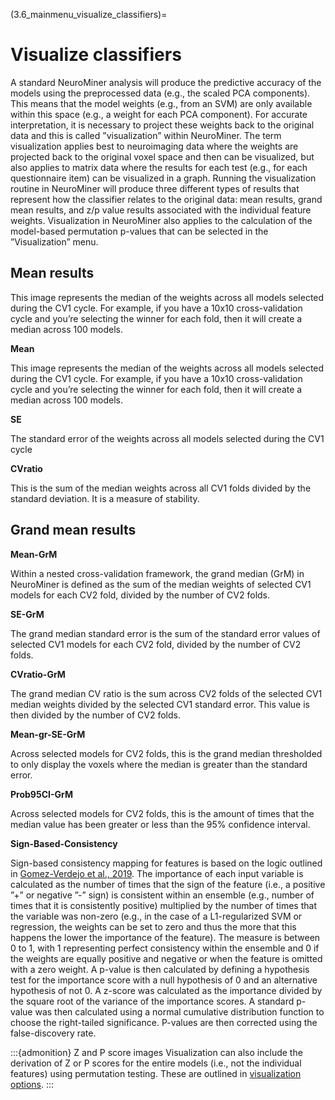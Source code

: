 (3.6_mainmenu_visualize_classifiers)=
# Visualize classifiers

A standard NeuroMiner analysis will produce the predictive accuracy of the models using the preprocessed data (e.g., the scaled PCA components). This means that the model weights (e.g., from an SVM) are only available within this space (e.g., a weight for each PCA component). For accurate interpretation, it is necessary to project these weights back to the original data and this is called ”visualization” within NeuroMiner. The term visualization applies best to neuroimaging data where the weights are projected back to the original voxel space and then can be visualized, but also applies to matrix data where the results for each test (e.g., for each questionnaire item) can be visualized in a graph. Running the visualization routine in NeuroMiner will produce three different types of results that represent how the classifier relates to the original data: mean results, grand mean results, and z/p value results associated with the individual feature weights.
Visualization in NeuroMiner also applies to the calculation of the model-based permutation p-values that can be selected in the ”Visualization” menu.

## Mean results

This image represents the median of the weights across all models selected during the CV1 cycle. For example, if you have a 10x10 cross-validation cycle and you’re selecting the winner for each fold, then it will create a median across 100 models.

**Mean**

This image represents the median of the weights across all models selected during the CV1 cycle. For example, if you have a 10x10 cross-validation cycle and you’re selecting the winner for each fold, then it will create a median across 100 models.

**SE**

The standard error of the weights across all models selected during the CV1 cycle

**CVratio**

This is the sum of the median weights across all CV1 folds divided by the standard deviation. It is a measure of stability.

## Grand mean results

**Mean-GrM**

Within a nested cross-validation framework, the grand median (GrM) in NeuroMiner is defined as the sum of the median weights of selected CV1 models for each CV2 fold, divided by the number of CV2 folds.

**SE-GrM**

The grand median standard error is the sum of the standard error values of selected CV1 models for each CV2 fold, divided by the number of CV2 folds.

**CVratio-GrM**

The grand median CV ratio is the sum across CV2 folds of the selected CV1 median weights divided by the selected CV1 standard error. This value is then divided by the number of CV2 folds.

**Mean-gr-SE-GrM**

Across selected models for CV2 folds, this is the grand median thresholded to only display the voxels where the median is greater than the standard error.

**Prob95CI-GrM**

Across selected models for CV2 folds, this is the amount of times that the median value has been greater or less than the 95% confidence interval.

**Sign-Based-Consistency**

Sign-based consistency mapping for features is based on the logic outlined in [Gomez-Verdejo et al., 2019](https://link.springer.com/article/10.1007/s12021-019-9415-3). The importance of each input variable is calculated as the number of times that the sign of the feature (i.e., a positive ”+” or negative ”-” sign) is consistent within an ensemble (e.g., number of times that it is consistently positive) multiplied by the number of times that the variable was non-zero (e.g., in the case of a L1-regularized SVM or regression, the weights can be set to zero and thus the more that this happens the lower the importance of the feature). The measure is between 0 to 1, with 1 representing perfect consistency within the ensemble and 0 if the weights are equally positive and negative or when the feature is omitted with a zero weight. A p-value is then calculated by defining a hypothesis test for the importance score with a null hypothesis of 0 and an alternative hypothesis of not 0. A z-score was calculated as the importance divided by the square root of the variance of the importance scores. A standard p-value was then calculated using a normal cumulative distribution function to choose the right-tailed significance. P-values are then corrected using the false-discovery rate.

:::{admonition} Z and P score images
Visualization can also include the derivation of Z or P scores for the entire models (i.e., not the individual features) using permutation testing. These are outlined in [visualization options](3.2.06_paramtemp_visualization_options).
:::

